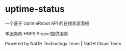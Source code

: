 # uptime-status

一个基于 UptimeRobot API 的在线状态面板


本服务向 HNPS Project提供服务

Powered by NaOH Technology Team | NaOH Cloud Team
